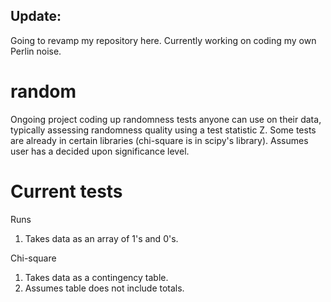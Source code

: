 ## Update: 


Going to revamp my repository here. Currently working on coding my own Perlin noise. 


# random
Ongoing project coding up randomness tests anyone can use on their data, typically assessing randomness quality using a test statistic Z. Some tests are already in certain libraries (chi-square is in scipy's library). Assumes user has a decided upon significance level. 

# Current tests

Runs 
1. Takes data as an array of 1's and 0's. 


Chi-square 
1. Takes data as a contingency table.
2. Assumes table does not include totals.

